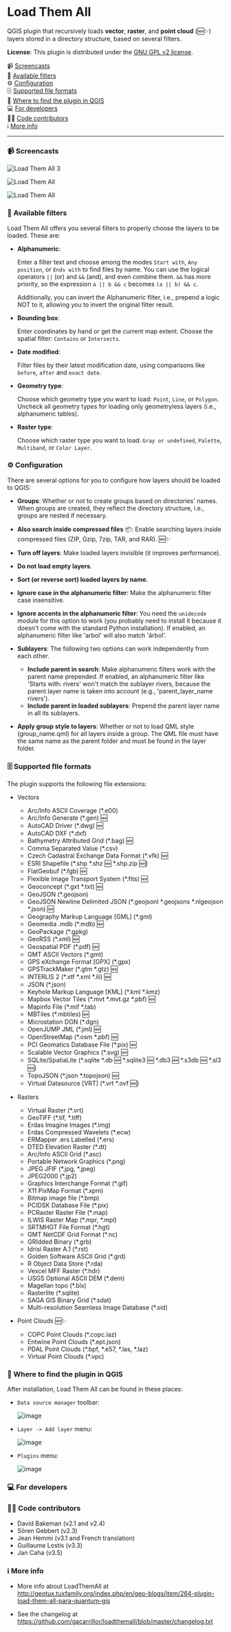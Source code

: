 # Load Them All

QGIS plugin that recursively loads **vector**, **raster**, and **point cloud** (🆕✨) layers stored in a directory structure, based on several filters.

**License**: This plugin is distributed under the [GNU GPL v2 license](https://github.com/gacarrillor/loadthemall/blob/master/LICENSE).

📹  [Screencasts](#-screencasts)<br>
🚦  [Available filters](#-available-filters)<br>
⚙️  [Configuration](#%EF%B8%8F-configuration)<br>
🗄️  [Supported file formats](#%EF%B8%8F-supported-flle-formats)<br>
🔎  [Where to find the plugin in QGIS](#-where-to-find-the-plugin-in-qgis)<br>
💻  [For developers](#-for-developers)<br>
🙋‍♂️  [Code contributors](#%EF%B8%8F-code-contributors)<br>
ℹ️  [More info](#%E2%84%B9%EF%B8%8F-more-info)

-----------
### 📹 Screencasts

![Load Them All 3][2]

![Load Them All][1]

![Load Them All][3]



### 🚦 Available filters

Load Them All offers you several filters to properly choose the layers to be loaded. These are:

* **Alphanumeric**:

  Enter a filter text and choose among the modes `Start with`, `Any position`, or `Ends with` to find files by name.
  You can use the logical operators `||` (or) and `&&` (and), and even combine them. `&&` has more priority, so the expression `a || b && c` becomes `(a || b) && c`.
  
  Additionally, you can invert the Alphanumeric filter, i.e., prepend a logic NOT to it, allowing you to invert the original filter result.

* **Bounding box**:

  Enter coordinates by hand or get the current map extent. Choose the spatial filter: `Contains` or `Intersects`.

* **Date modified**:

  Filter files by their latest modification date, using comparisons like `before`, `after` and `exact date`.

* **Geometry type**:

  Choose which geometry type you want to load: `Point`, `Line`, or `Polygon`. Uncheck all geometry types for loading only geometryless layers (i.e., alphanumeric tables).

* **Raster type**:

  Choose which raster type you want to load: `Gray or undefined`, `Palette`, `Multiband`, or `Color Layer`.


### ⚙️ Configuration

There are several options for you to configure how layers should be loaded to QGIS:

* **Groups**: Whether or not to create groups based on directories' names. When groups are created, they reflect the directory structure, i.e., groups are nested if necessary.

* **Also search inside compressed files** 📦: Enable searching layers inside compressed files (ZIP, Gzip, 7zip, TAR, and RAR). 🆕✨

* **Turn off layers**: Make loaded layers invisible (it improves performance).

* **Do not load empty layers**.

* **Sort (or reverse sort) loaded layers by name**.

* **Ignore case in the alphanumeric filter**: Make the alphanumeric filter case insensitive.

* **Ignore accents in the alphanumeric filter**: You need the `unidecode` module for this option to work (you probably need to install it because it doesn't come with the standard Python installation). If enabled, an alphanumeric filter like 'arbol' will also match 'árbol'.

* **Sublayers**:
  The following two options can work independently from each other.
  * **Include parent in search**: Make alphanumeric filters work with the parent name prepended. If enabled,  an alphanumeric filter like 'Starts with: rivers' won't match the sublayer rivers, because the parent layer name is taken into account (e.g., 'parent_layer_name rivers').
  * **Include parent in loaded sublayers**: Prepend the parent layer name in all its sublayers. 

* **Apply group style to layers**: Whether or not to load QML style (group_name.qml) for all layers inside a group. The QML file must have the same name as the parent folder and must be found in the layer folder.


### 🗄️ Supported flle formats

The plugin supports the following file extensions:

* Vectors
  * Arc/Info ASCII Coverage (*.e00)
  * Arc/Info Generate (*.gen) 🆕
  * AutoCAD Driver (*.dwg) 🆕
  * AutoCAD DXF (*.dxf)
  * Bathymetry Attributed Grid (*.bag) 🆕
  * Comma Separated Value (*.csv)
  * Czech Cadastral Exchange Data Format (*.vfk) 🆕
  * ESRI Shapefile (*.shp *.shz 🆕 *.shp.zip 🆕)
  * FlatGeobuf (*.fgb) 🆕
  * Flexible Image Transport System (*.fits) 🆕
  * Geoconcept (*.gxt *.txt) 🆕
  * GeoJSON (*.geojson)
  * GeoJSON Newline Delimited JSON (*.geojsonl *.geojsons *.nlgeojson *.json) 🆕
  * Geography Markup Language [GML] (*.gml)
  * Geomedia .mdb (*.mdb) 🆕
  * GeoPackage (*.gpkg)
  * GeoRSS (*.xml) 🆕
  * Geospatial PDF (*.pdf) 🆕
  * GMT ASCII Vectors (*.gmt)
  * GPS eXchange Format [GPX] (*.gpx)
  * GPSTrackMaker (*.gtm *.gtz) 🆕
  * INTERLIS 2 (*.xtf *.xml *.ili) 🆕
  * JSON (*.json)
  * Keyhole Markup Language [KML] (*.kml *.kmz)
  * Mapbox Vector Tiles (*.mvt *.mvt.gz *.pbf) 🆕
  * Mapinfo File (*.mif *.tab)
  * MBTiles (*.mbtiles) 🆕
  * Microstation DGN (*.dgn)
  * OpenJUMP JML (*.jml) 🆕
  * OpenStreetMap (*.osm *.pbf) 🆕
  * PCI Geomatics Database File (*.pix) 🆕
  * Scalable Vector Graphics (*.svg) 🆕
  * SQLite/SpatiaLite (*.sqlite *.db 🆕 *.sqlite3 🆕 *.db3 🆕 *.s3db 🆕 *.sl3 🆕)
  * TopoJSON (*.json *.topojson) 🆕
  * Virtual Datasource [VRT] (*.vrt *.ovf 🆕)


* Rasters
  * Virtual Raster (*.vrt)
  * GeoTIFF (*.tif, *.tiff)
  * Erdas Imagine Images (*.img)
  * Erdas Compressed Wavelets (*.ecw)
  * ERMapper .ers Labelled (*.ers)
  * DTED Elevation Raster (*.dt)
  * Arc/Info ASCII Grid (*.asc)
  * Portable Network Graphics (*.png)
  * JPEG JFIF (*.jpg, *.jpeg)
  * JPEG2000 (*.jp2)
  * Graphics Interchange Format (*.gif)
  * X11 PixMap Format (*.xpm)
  * Bitmap image file (*.bmp)
  * PCIDSK Database File (*.pix)
  * PCRaster Raster File (*.map)
  * ILWIS Raster Map (*.mpr, *.mpl)
  * SRTMHGT File Format (*.hgt)
  * GMT NetCDF Grid Format (*.nc)
  * GRIdded Binary (*.grb)
  * Idrisi Raster A.1 (*.rst)
  * Golden Software ASCII Grid (*.grd)
  * R Object Data Store (*.rda)
  * Vexcel MFF Raster (*.hdr)
  * USGS Optional ASCII DEM (*.dem)
  * Magellan topo (*.blx)
  * Rasterlite (*.sqlite)
  * SAGA GIS Binary Grid (*.sdat)
  * Multi-resolution Seamless Image Database (*.sid)


* Point Clouds 🆕✨
  * COPC Point Clouds (*.copc.laz)
  * Entwine Point Clouds (*.ept.json)
  * PDAL Point Clouds (*.bpf, *.e57, *.las, *.laz)
  * Virtual Point Clouds (*.vpc)


### 🔎 Where to find the plugin in QGIS

After installation, Load Them All can be found in these places:

 + `Data source manager` toolbar:

    ![image](https://user-images.githubusercontent.com/652785/157999846-5e355b84-d4c7-4005-b347-393f2ac3a338.png)

 + `Layer -> Add layer` menu:

    ![image](https://user-images.githubusercontent.com/652785/157999893-31261a30-2c16-4c66-a7ea-de61ae79d6bd.png)

 + `Plugins` menu:

    ![image](https://user-images.githubusercontent.com/652785/157999941-b25b70ec-aa65-4631-8d87-91ecece7f460.png)


### 💻 For developers



### 🙋‍♂️ Code contributors

* David Bakeman (v2.1 and v2.4)
* Sören Gebbert (v2.3)
* Jean Hemmi (v3.1 and French translation)
* Guillaume Lostis (v3.3)
* Jan Caha (v3.5)


### ℹ️ More info

 + More info about LoadThemAll at http://geotux.tuxfamily.org/index.php/en/geo-blogs/item/264-plugin-load-them-all-para-quantum-gis

 + See the changelog at https://github.com/gacarrillor/loadthemall/blob/master/changelog.txt


[1]: http://downloads.tuxfamily.org/tuxgis/geoblogs/plugin_LoadThemAll/imgs/LoadThemAll_v2_4.png
[2]: http://downloads.tuxfamily.org/tuxgis/geoblogs/plugin_LoadThemAll/imgs/load_them_all_v3_0.gif
[3]: http://downloads.tuxfamily.org/tuxgis/geoblogs/plugin_LoadThemAll/imgs/LoadThemAll_ApplyGroupStyles.gif
